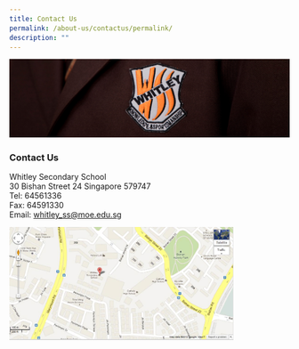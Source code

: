 ```yaml
---
title: Contact Us
permalink: /about-us/contactus/permalink/
description: ""
---
```

![](/images/about%20us.jpg)

### Contact Us

Whitley Secondary School<br>
30 Bishan Street 24 Singapore 579747<br>
Tel: 64561336<br>
Fax: 64591330<br>
Email: [whitley\_ss@moe.edu.sg](mailto:whitley_ss@moe.edu.sg)

<img src="/images/contactus.jpeg" style="width:80%">
